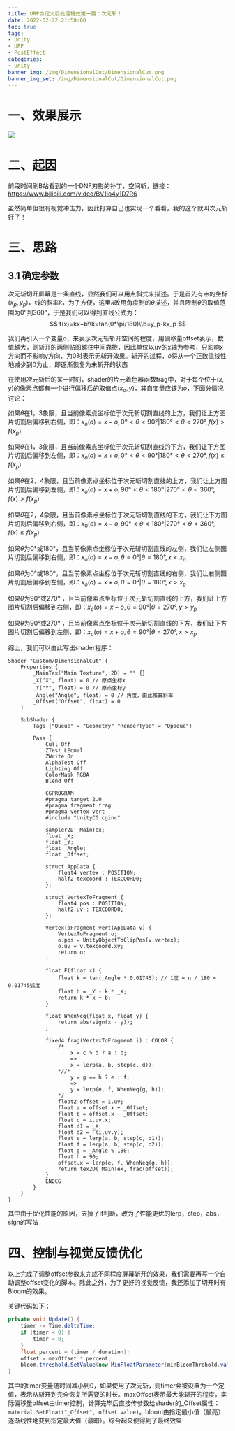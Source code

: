 ```yaml
---
title: URP自定义后处理特效第一篇：次元斩！
date: 2022-02-22 21:50:00
toc: true
tags:
- Unity
- URP
- PostEffect
categories:
- Unity
banner_img: /img/DimensionalCut/DimensionalCut.png
banner_img_set: /img/DimensionalCut/DimensionalCut.png
---
```


# 一、效果展示

![](/img/DimensionalCut/DimensionalCut.gif)

# 二、起因

前段时间刷B站看到的一个DNF刃影的补丁，空间斩，链接：https://www.bilibili.com/video/BV1io4y1D7R6

虽然简单但很有视觉冲击力，因此打算自己也实现一个看看，我的这个就叫次元斩好了！

# 三、思路

## 3.1 确定参数

次元斩切开屏幕是一条直线，显然我们可以用点斜式来描述。于是首先有点的坐标$(x_p, y_p)$，线的斜率$k$，为了方便，这里$k$改用角度制的$θ$描述，并且限制$θ$的取值范围为$0°$到$360°$，于是我们可以得到直线公式为：
$$
f(x)=kx+b\\k=tan(θ*\pi/180)\\b=y_p-kx_p
$$

我们再引入一个变量$o$，来表示次元斩斩开空间的程度，用偏移量offset表示，数值越大，则斩开的两侧贴图越往中间靠拢，因此单位以uv的x轴为参考，只影响x方向而不影响y方向，为0时表示无斩开效果。斩开的过程，$o$将从一个正数值线性地减少到0为止，即逐渐恢复为未斩开的状态

在使用次元斩后的某一时刻，shader的片元着色器函数frag中，对于每个位于$(x, y)$的像素点都有一个进行偏移后的取值点$(x_o, y)$，其自变量应该为$o$，下面分情况讨论：

如果$θ$在1，3象限，且当前像素点坐标位于次元斩切割直线的上方，我们让上方图片切割后偏移到右侧，即：$x_o(o)=x-o,0°<θ<90°|180°<θ<270°,f(x)>f(x_p)$

如果$θ$在1，3象限，且当前像素点坐标位于次元斩切割直线的下方，我们让下方图片切割后偏移到左侧，即：$x_o(o)=x+o,0°<θ<90°|180°<θ<270°,f(x)\leq f(x_p)$

如果$θ$在2，4象限，且当前像素点坐标位于次元斩切割直线的上方，我们让上方图片切割后偏移到左侧，即：$x_o(o)=x+o,90°<θ<180°|270°<θ<360°,f(x)>f(x_p)$

如果$θ$在2，4象限，且当前像素点坐标位于次元斩切割直线的下方，我们让下方图片切割后偏移到右侧，即：$x_0(o)=x-o,90°<θ<180°|270°<θ<360°,f(x)\leq f(x_p)$

如果$θ$为0°或180°，且当前像素点坐标位于次元斩切割直线的左侧，我们让左侧图片切割后偏移到右侧，即：$x_o(o)=x-o,θ=0°|θ=180°,x<x_p$

如果$θ$为0°或180°，且当前像素点坐标位于次元斩切割直线的右侧，我们让右侧图片切割后偏移到左侧，即：$x_o(o)=x+o,θ=0°|θ=180°,x>x_p$

如果$θ$为90°或270° ，且当前像素点坐标位于次元斩切割直线的上方，我们让上方图片切割后偏移到右侧，即：$x_o(o)=x-o,θ=90°|θ=270°,y>y_p$

如果$θ$为90°或270° ，且当前像素点坐标位于次元斩切割直线的下方，我们让下方图片切割后偏移到左侧，即：$x_o(o)=x+o,θ=90°|θ=270°,x>x_p$

综上，我们可以由此写出shader程序：

```hlsl
Shader "Custom/DimensionalCut" {
    Properties {
        _MainTex("Main Texture", 2D) = "" {}
        _X("X", float) = 0 // 原点坐标x
        _Y("Y", float) = 0 // 原点坐标y
        _Angle("Angle", float) = 0 // 角度，由此推算斜率
        _Offset("Offset", float) = 0
    }

    SubShader {
        Tags {"Queue" = "Geometry" "RenderType" = "Opaque"}

        Pass {
            Cull Off
            ZTest LEqual
            ZWrite On
            AlphaTest Off
            Lighting Off
            ColorMask RGBA
            Blend Off

            CGPROGRAM
            #pragma target 2.0
            #pragma fragment frag
            #pragma vertex vert
            #include "UnityCG.cginc"

            sampler2D _MainTex;
            float _X;
            float _Y;
            float _Angle;
            float _Offset;

            struct AppData {
                float4 vertex : POSITION;
                half2 texcoord : TEXCOORD0;
            };

            struct VertexToFragment {
                float4 pos : POSITION;
                half2 uv : TEXCOORD0;
            };

            VertexToFragment vert(AppData v) {
                VertexToFragment o;
                o.pos = UnityObjectToClipPos(v.vertex);
                o.uv = v.texcoord.xy;
                return o;
            }
            
            float F(float x) {
                float k = tan(_Angle * 0.01745); // 1度 = π / 180 ≈ 0.01745弧度
                float b = _Y - k * _X;
                return k * x + b;
            }

            float WhenNeq(float x, float y) {
                return abs(sign(x - y));
            }

            fixed4 frag(VertexToFragment i) : COLOR {
                /*
                    x = c > d ? a : b;
                    =>
                    x = lerp(a, b, step(c, d));
                *//*
                    y = g == h ? e : f;
                    =>
                    y = lerp(e, f, WhenNeq(g, h));
                */
                float2 offset = i.uv;
                float a = offset.x + _Offset;
                float b = offset.x - _Offset;
                float c = i.uv.x;
                float d1 = _X;
                float d2 = F(i.uv.y);
                float e = lerp(a, b, step(c, d1));
                float f = lerp(a, b, step(c, d2));
                float g = _Angle % 180;
                float h = 90;
                offset.x = lerp(e, f, WhenNeq(g, h));
                return tex2D(_MainTex, frac(offset));
            }
            ENDCG
        }
    }
}
```

其中由于优化性能的原因，去掉了if判断，改为了性能更优的lerp，step，abs，sign的写法

# 四、控制与视觉反馈优化

以上完成了调整offset参数来完成不同程度屏幕斩开的效果，我们需要再写一个自动调整offset变化的脚本。除此之外，为了更好的视觉反馈，我还添加了切开时有Bloom的效果。

关键代码如下：

```csharp
private void Update() {
    timer -= Time.deltaTime;
    if (timer < 0) {
        timer = 0;
    }
    float percent = (timer / duration);
    offset = maxOffset * percent;
    bloom.threshold.SetValue(new MinFloatParameter(minBloomThrehold.value + (maxBloomThrehold.value - minBloomThrehold.value) * (1 - percent), 0));
}
```

其中的timer变量随时间减小到0，如果使用了次元斩，则timer会被设置为一个定值，表示从斩开到完全恢复所需要的时长。maxOffset表示最大能斩开的程度，实际偏移量offset由timer控制，计算完毕后直接传参数给shader的_Offset属性：`material.SetFloat("_Offset", offset.value)`。bloom由指定最小值（最亮）逐渐线性地变到指定最大值（最暗）。综合起来便得到了最终效果

